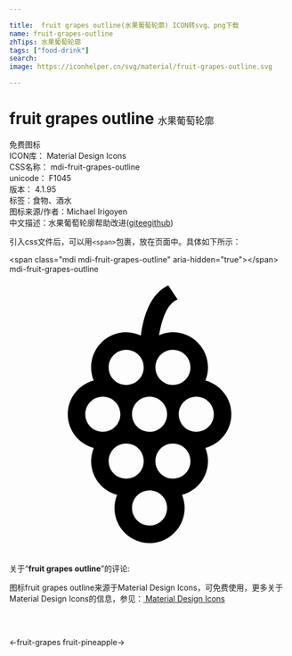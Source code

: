 ```yaml
---

title:  fruit grapes outline(水果葡萄轮廓) ICON转svg、png下载
name: fruit-grapes-outline
zhTips: 水果葡萄轮廓
tags: ["food-drink"]
search: 
image: https://iconhelper.cn/svg/material/fruit-grapes-outline.svg

---
```


# fruit grapes outline  <small style="font-size: 60%;font-weight: 100">水果葡萄轮廓</small>


<div class="detail-page">
<p>
<span><span class="badge-success badge">免费图标</span> </span>
<br/>
<span>
ICON库：
<span class="badge-secondary badge">Material Design Icons</span> 
</span>
<br/>
<span>
CSS名称：
<span class="badge-secondary badge">mdi-fruit-grapes-outline</span> 
</span>
<br/>
<span>
unicode：
<span class="badge-secondary badge">F1045</span> 
<copy-btn content='F1045' btn-title=""></copy-btn>
<copy-btn :content='String.fromCodePoint(parseInt("F1045", 16))' btn-title="复制U"></copy-btn>
</span>
<br/>
<span>
版本：
<span class="badge-secondary badge">4.1.95</span> 
</span><br/><span>标签：<span class="badge-light badge"><router-link to="/tags/food-drink.html">食物、酒水</router-link></span></span>
<br/>
<span>图标来源/作者：<span class="badge-light badge">Michael Irigoyen</span></span> 
<br/>
<span class="zh-detail">中文描述：<span class="badge-primary badge">水果葡萄轮廓</span><span class="help-link"><span>帮助改进</span>(<a href="https://gitee.com/liuwave/icon-helper/edit/master/json/material/fruit-grapes-outline.json" target="_blank" rel="noopener noreferrer">gitee</a><a href="https://github.com/liuwave/icon-helper/edit/master/json/material/fruit-grapes-outline.json" target="_blank" rel="noopener noreferrer">github</a></span>)</span><br/>
</p>
</div>
<div class="alert alert-dark">
  <i class="mdi mdi-fruit-grapes-outline mdi-48px"></i>
  <i class="mdi mdi-fruit-grapes-outline mdi-36px"></i>
  <i class="mdi mdi-fruit-grapes-outline mdi-24px"></i>
  <i class="mdi mdi-fruit-grapes-outline mdi-18px"></i>
</div>
<div>
  <p>引入css文件后，可以用<code>&lt;span&gt;</code>包裹，放在页面中。具体如下所示：    
  </p>
  <div class="alert alert-primary" style="font-size: 14px">
    &lt;span class="mdi mdi-fruit-grapes-outline" aria-hidden="true"&gt;&lt;/span&gt;
    <copy-btn content='<span class="mdi mdi-fruit-grapes-outline" aria-hidden="true"></span>'></copy-btn>
  </div>
  <div class="alert alert-secondary">
    <i class="mdi mdi-fruit-grapes-outline"
    style="font-size: 24px"
    aria-hidden="true"></i> mdi-fruit-grapes-outline
    <copy-btn content="mdi-fruit-grapes-outline" btn-title="复制图标名称"></copy-btn>
  </div>
</div>
<div id="svg" class="svg-wrap">
<svg xmlns="http://www.w3.org/2000/svg" viewBox="0 0 24 24"><path d="M19 12C19 10.61 18.05 9.47 16.78 9.12C16.92 8.78 17 8.4 17 8C17 6.34 15.66 5 14 5C13.57 5 13.17 5.1 12.81 5.26C13 4.19 13.39 2.59 14.4 2.2L13.6 1C11.9 1.77 11.4 4.09 11.26 5.29C10.87 5.11 10.45 5 10 5C8.34 5 7 6.34 7 8C7 8.4 7.08 8.77 7.22 9.12C5.94 9.46 5 10.62 5 12C5 13.39 5.95 14.54 7.23 14.88C7.09 15.22 7 15.6 7 16C7 17.39 7.94 18.54 9.22 18.88C9.08 19.23 9 19.61 9 20C9 21.66 10.34 23 12 23S15 21.66 15 20C15 19.61 14.92 19.23 14.78 18.88C16.06 18.54 17 17.39 17 16C17 15.6 16.92 15.23 16.77 14.88C18.05 14.54 19 13.39 19 12M16.31 9.88V9.9H16.3L16.31 9.88M14 6.5C14.83 6.5 15.5 7.17 15.5 8S14.83 9.5 14 9.5 12.5 8.83 12.5 8 13.17 6.5 14 6.5M13.5 12C13.5 12.83 12.83 13.5 12 13.5S10.5 12.83 10.5 12 11.17 10.5 12 10.5 13.5 11.17 13.5 12M10 6.5C10.83 6.5 11.5 7.17 11.5 8S10.83 9.5 10 9.5 8.5 8.83 8.5 8 9.17 6.5 10 6.5M6.5 12C6.5 11.17 7.17 10.5 8 10.5S9.5 11.17 9.5 12 8.83 13.5 8 13.5 6.5 12.83 6.5 12M8.5 16C8.5 15.17 9.17 14.5 10 14.5S11.5 15.17 11.5 16 10.83 17.5 10 17.5 8.5 16.83 8.5 16M12 21.5C11.17 21.5 10.5 20.83 10.5 20S11.17 18.5 12 18.5 13.5 19.17 13.5 20 12.83 21.5 12 21.5M14 17.5C13.17 17.5 12.5 16.83 12.5 16S13.17 14.5 14 14.5 15.5 15.17 15.5 16 14.83 17.5 14 17.5M16 13.5C15.17 13.5 14.5 12.83 14.5 12S15.17 10.5 16 10.5 17.5 11.17 17.5 12 16.83 13.5 16 13.5Z" /></svg>
</div>
<detail full-name='mdi-fruit-grapes-outline'></detail>
<div class="icon-detail__container">
<p>关于“<b>fruit grapes outline</b>”的评论:</p>
</div>
<Vssue title="关于“fruit grapes outline”的评论" />    
<div><p>图标fruit grapes outline来源于Material Design Icons，可免费使用，更多关于 Material Design Icons的信息，参见：<a target="_blank" href="https://iconhelper.cn/material.html"> Material Design Icons</a>
</p></div>

<div style="padding:2rem 0 " class="page-nav"><p class="inner"><span class="prev">←<router-link to="/icon/fruit-grapes.html">fruit-grapes</router-link></span> <span class="next"><router-link to="/icon/fruit-pineapple.html">fruit-pineapple</router-link>→</span></p></div>

